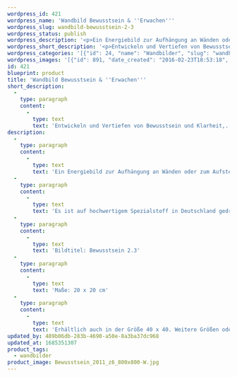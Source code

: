 ```yaml
---
wordpress_id: 421
wordpress_name: 'Wandbild Bewusstsein & ''Erwachen'''
wordpress_slug: wandbild-bewusstsein-2-3
wordpress_status: publish
wordpress_description: '<p>Ein Energiebild zur Aufhängung an Wänden oder zum Aufstellen im Raum mit einem aktivierbaren Informationsfeld zu Bewusstsein - Klarheit - Freude - Erwachen (spirituell): Entwicklung von Bewusstsein in Tiefe und Weite, von Klarheit in Freude und spirituelles "Erwachen" in jedem Bereich des privaten und des gesellschaftlichen Lebens.</p><p>Es ist auf hochwertigem Spezialstoff in Deutschland gedruckt und sorgfältig in Handarbeit auf Holzkeilrahmen aufgezogen. Laut Herstellerangaben ist der farbintensive Druck 70 Jahre lichtecht, waschbar und in einem umweltorientierten Verfahren hergestellt. Der Oberstoff ist mit einer Spezialbeschichtung unterfüttert, so dass, bei Aufhängung an der Wand, der rückseitige Holzrahmen auch bei hellen Farben unsichtbar ist.</p><p>Bildtitel: Bewusstsein 2.3</p><p>Maße: 20 x 20 cm</p><p>Erhältlich auch in der Größe 40 x 40. Weitere Größen oder andere Seitenverhältnisse, sind bis 200 cm individuell für Sie innerhalb weniger Tage herstellbar. Bitte kontaktieren Sie uns hierfür unter <a href="mailto:info@elvedenverlag.de">info@elvedenverlag.de</a>.</p><p><a href="https://my.feenbaum.de/anwendung-energie-wandbilder/">Anwendungshinweise</a></p>'
wordpress_short_description: '<p>Entwickeln und Vertiefen von Bewusstsein und Klarheit,.&#8220;Neues Bewusstsein&#8220;.</p>'
wordpress_categories: '[{"id": 24, "name": "Wandbilder", "slug": "wandbilder"}]'
wordpress_images: '[{"id": 891, "date_created": "2016-02-23T18:53:18", "date_created_gmt": "2016-02-23T16:53:18", "date_modified": "2016-02-23T18:53:18", "date_modified_gmt": "2016-02-23T16:53:18", "src": "https://my.feenbaum.de/wp-content/uploads/2016/02/Bewusstsein_2011_z6_800x800-W.jpg", "name": "Bewusstsein_2011_z6_800x800-W", "alt": ""}]'
id: 421
blueprint: product
title: 'Wandbild Bewusstsein & ''Erwachen'''
short_description:
  -
    type: paragraph
    content:
      -
        type: text
        text: 'Entwickeln und Vertiefen von Bewusstsein und Klarheit,.''Neues Bewusstsein''.'
description:
  -
    type: paragraph
    content:
      -
        type: text
        text: 'Ein Energiebild zur Aufhängung an Wänden oder zum Aufstellen im Raum mit einem aktivierbaren Informationsfeld zu Bewusstsein - Klarheit - Freude - Erwachen (spirituell): Entwicklung von Bewusstsein in Tiefe und Weite, von Klarheit in Freude und spirituelles "Erwachen" in jedem Bereich des privaten und des gesellschaftlichen Lebens.'
  -
    type: paragraph
    content:
      -
        type: text
        text: 'Es ist auf hochwertigem Spezialstoff in Deutschland gedruckt und sorgfältig in Handarbeit auf Holzkeilrahmen aufgezogen. Laut Herstellerangaben ist der farbintensive Druck 70 Jahre lichtecht, waschbar und in einem umweltorientierten Verfahren hergestellt. Der Oberstoff ist mit einer Spezialbeschichtung unterfüttert, so dass, bei Aufhängung an der Wand, der rückseitige Holzrahmen auch bei hellen Farben unsichtbar ist.'
  -
    type: paragraph
    content:
      -
        type: text
        text: 'Bildtitel: Bewusstsein 2.3'
  -
    type: paragraph
    content:
      -
        type: text
        text: 'Maße: 20 x 20 cm'
  -
    type: paragraph
    content:
      -
        type: text
        text: 'Erhältlich auch in der Größe 40 x 40. Weitere Größen oder andere Seitenverhältnisse, sind bis 200 cm individuell für Sie innerhalb weniger Tage herstellbar. Bitte kontaktieren Sie uns hierfür unter info@elvedenverlag.de.'
updated_by: 489b06db-283b-4690-a50e-8a3ba37dc968
updated_at: 1685351307
product_tags:
  - wandbilder
product_image: Bewusstsein_2011_z6_800x800-W.jpg
---
```

